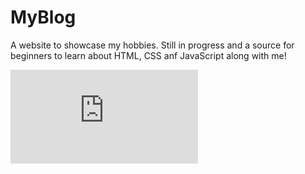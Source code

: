 # MyBlog

A website to showcase my hobbies. Still in progress and a source for beginners to learn about HTML, CSS anf JavaScript along with me!

[![Watch the video](https://tinakasaei.blogspot.com/2019/09/introduction.html)](https://www.youtube.com/watch?v=ZNieJw4o_zw)
